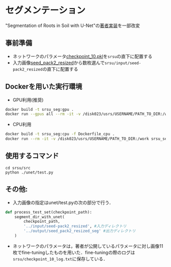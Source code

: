 # セグメンテーション
"Segmentation of Roots in Soil with U-Net"の[著者実装](https://github.com/Abe404/segmentation_of_roots_in_soil_with_unet)を一部改変



## 事前準備
* ネットワークのパラメータ[checkpoint_10.pkl](https://drive.google.com/file/d/1fm4DYDOPmbt3ec7IVtd0_zqnHoiFXI6_/view?usp=sharing)を`srsu`の直下に配置する
* 入力画像[seed_pack2_resized](https://drive.google.com/drive/folders/1xGZAnCrbeDCEjXytR7PmIMPBmYiGS3sN?usp=sharing)から数枚選んで`srsu/input/seed-pack2_resized`の直下に配置する


## Dockerを用いた実行環境
* GPU利用(推奨)
```sh
docker build -t srsu_seg:gpu .
docker run --gpus all --rm -it -v /disk023/usrs/USERNAME/PATH_TO_DIR:/work srsu_seg:gpu /bin/bash
```
* CPU利用
```sh
docker build -t srsu_seg:cpu -f Dockerfile_cpu .
docker run --rm -it -v /disk023/usrs/USERNAME/PATH_TO_DIR:/work srsu_seg:cpu /bin/bash
```


## 使用するコマンド
```
cd srsu/src
python ./unet/test.py
```

## その他:

* 入力画像の指定はunet/test.pyの次の部分で行う．

```py
def process_test_set(checkpoint_path):
    segment_dir_with_unet(
        checkpoint_path,
        '../input/seed-pack2_resized', #入力ディレクトリ
        '../output/seed_pack2_resized_seg' #出力ディレクトリ
    )
```

* ネットワークのパラメータは，著者が公開しているパラメータに対し画像11枚でfine-tuningしたものを用いた．fine-tuningの際のログは`srsu/checkpoint_10_log.txt`に保存している．
